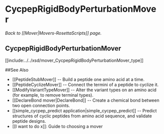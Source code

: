 # CycpepRigidBodyPerturbationMover 
*Back to [[Mover|Movers-RosettaScripts]] page.*
## CycpepRigidBodyPerturbationMover


[[include:../../xsd/mover_CycpepRigidBodyPerturbationMover_type]]


##See Also

* [[PeptideStubMover]] -- Build a peptide one amino acid at a time.
* [[PeptideCyclizeMover]] -- Connect the termini of a peptide to cyclize it.
* [[ModifyVariantTypeMover]] -- Alter the variant types on an amino acid (for example, to remove terminal types).
* [[DeclareBond mover|DeclareBond]] -- Create a chemical bond between two open connection points.
* [[simple_cycpep_predict application|simple_cycpep_predict]] -- Predict structures of cyclic peptides from amino acid sequence, and validate peptide designs.
* [[I want to do x]]: Guide to choosing a mover
